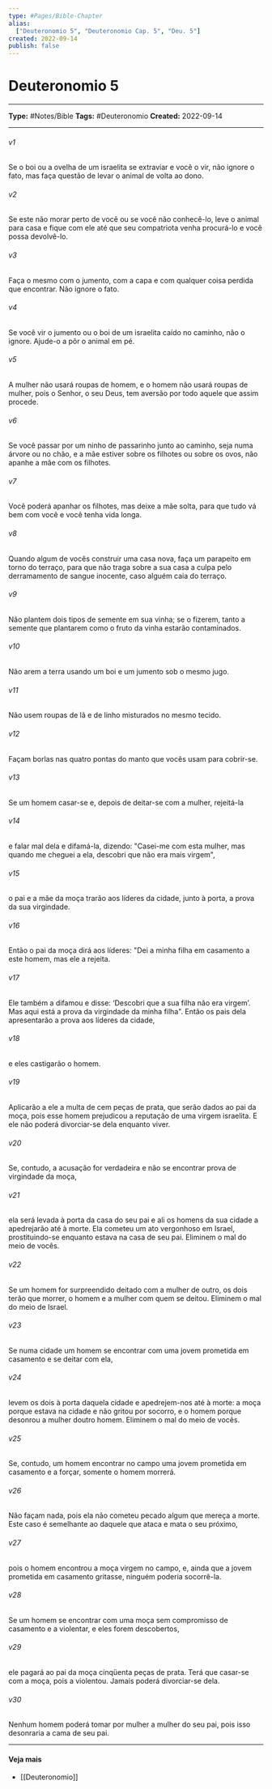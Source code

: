 ```yaml
---
type: #Pages/Bible-Chapter
alias:
  ["Deuteronomio 5", "Deuteronomio Cap. 5", "Deu. 5"]
created: 2022-09-14
publish: false
---
```


# Deuteronomio 5

---

**Type:** #Notes/Bible
**Tags:** #Deuteronomio
**Created:** 2022-09-14

---

###### v1
Se o boi ou a ovelha de um israelita se extraviar e você o vir, não ignore o fato, mas faça questão de levar o animal de volta ao dono.
###### v2
Se este não morar perto de você ou se você não conhecê-lo, leve o animal para casa e fique com ele até que seu compatriota venha procurá-lo e você possa devolvê-lo.
###### v3
Faça o mesmo com o jumento, com a capa e com qualquer coisa perdida que encontrar. Não ignore o fato.
###### v4
Se você vir o jumento ou o boi de um israelita caído no caminho, não o ignore. Ajude-o a pôr o animal em pé.
###### v5
A mulher não usará roupas de homem, e o homem não usará roupas de mulher, pois o Senhor, o seu Deus, tem aversão por todo aquele que assim procede.
###### v6
Se você passar por um ninho de passarinho junto ao caminho, seja numa árvore ou no chão, e a mãe estiver sobre os filhotes ou sobre os ovos, não apanhe a mãe com os filhotes.
###### v7
Você poderá apanhar os filhotes, mas deixe a mãe solta, para que tudo vá bem com você e você tenha vida longa.
###### v8
Quando algum de vocês construir uma casa nova, faça um parapeito em torno do terraço, para que não traga sobre a sua casa a culpa pelo derramamento de sangue inocente, caso alguém caia do terraço.
###### v9
Não plantem dois tipos de semente em sua vinha; se o fizerem, tanto a semente que plantarem como o fruto da vinha estarão contaminados.
###### v10
Não arem a terra usando um boi e um jumento sob o mesmo jugo.
###### v11
Não usem roupas de lã e de linho misturados no mesmo tecido.
###### v12
Façam borlas nas quatro pontas do manto que vocês usam para cobrir-se.
###### v13
Se um homem casar-se e, depois de deitar-se com a mulher, rejeitá-la
###### v14
e falar mal dela e difamá-la, dizendo: "Casei-me com esta mulher, mas quando me cheguei a ela, descobri que não era mais virgem",
###### v15
o pai e a mãe da moça trarão aos líderes da cidade, junto à porta, a prova da sua virgindade.
###### v16
Então o pai da moça dirá aos líderes: "Dei a minha filha em casamento a este homem, mas ele a rejeita.
###### v17
Ele também a difamou e disse: ‘Descobri que a sua filha não era virgem’. Mas aqui está a prova da virgindade da minha filha". Então os pais dela apresentarão a prova aos líderes da cidade,
###### v18
e eles castigarão o homem.
###### v19
Aplicarão a ele a multa de cem peças de prata, que serão dados ao pai da moça, pois esse homem prejudicou a reputação de uma virgem israelita. E ele não poderá divorciar-se dela enquanto viver.
###### v20
Se, contudo, a acusação for verdadeira e não se encontrar prova de virgindade da moça,
###### v21
ela será levada à porta da casa do seu pai e ali os homens da sua cidade a apedrejarão até à morte. Ela cometeu um ato vergonhoso em Israel, prostituindo-se enquanto estava na casa de seu pai. Eliminem o mal do meio de vocês.
###### v22
Se um homem for surpreendido deitado com a mulher de outro, os dois terão que morrer, o homem e a mulher com quem se deitou. Eliminem o mal do meio de Israel.
###### v23
Se numa cidade um homem se encontrar com uma jovem prometida em casamento e se deitar com ela,
###### v24
levem os dois à porta daquela cidade e apedrejem-nos até à morte: a moça porque estava na cidade e não gritou por socorro, e o homem porque desonrou a mulher doutro homem. Eliminem o mal do meio de vocês.
###### v25
Se, contudo, um homem encontrar no campo uma jovem prometida em casamento e a forçar, somente o homem morrerá.
###### v26
Não façam nada, pois ela não cometeu pecado algum que mereça a morte. Este caso é semelhante ao daquele que ataca e mata o seu próximo,
###### v27
pois o homem encontrou a moça virgem no campo, e, ainda que a jovem prometida em casamento gritasse, ninguém poderia socorrê-la.
###### v28
Se um homem se encontrar com uma moça sem compromisso de casamento e a violentar, e eles forem descobertos,
###### v29
ele pagará ao pai da moça cinqüenta peças de prata. Terá que casar-se com a moça, pois a violentou. Jamais poderá divorciar-se dela.
###### v30
Nenhum homem poderá tomar por mulher a mulher do seu pai, pois isso desonraria a cama de seu pai.


---

#### Veja mais

- [[Deuteronomio]]
